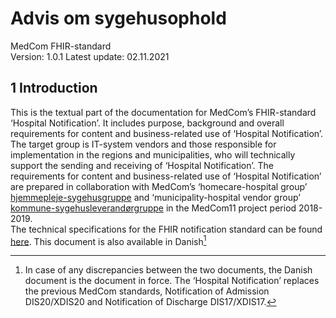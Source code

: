 # Advis om sygehusophold  
MedCom FHIR-standard  
Version: 1.0.1 
Latest update: 02.11.2021  

## 1 Introduction  
This is the textual part of the documentation for MedCom’s FHIR-standard ‘Hospital Notification’. It includes purpose, background and overall requirements for content and business-related use of ‘Hospital Notification’. The target group is IT-system vendors and those responsible for implementation in the regions and municipalities, who will technically support the sending and receiving of ‘Hospital Notification’. The requirements for content and business-related use of ‘Hospital Notification’ are prepared in collaboration with MedCom’s ‘homecare-hospital group’ [hjemmepleje-sygehusgruppe](https://www.medcom.dk/opslag/navne-og-adresser?gruppe=Hjemmepleje-sygehusgruppe) and ‘municipality-hospital vendor group’ [kommune-sygehusleverandørgruppe](https://www.medcom.dk/opslag/navne-og-adresser?gruppe=Kommune-Sygehusleverand%C3%B8rgruppen) in the MedCom11 project period 2018-2019.  
The technical specifications for the FHIR notification standard can be found [here](https://build.fhir.org/ig/hl7dk/dk-medcom-hospitalnotification/). This document is also available in Danish[^1] 
[^1]:In case of any discrepancies between the two documents, the Danish document is the document in force.
The ‘Hospital Notification’ replaces the previous MedCom standards, Notification of Admission DIS20/XDIS20 and Notification of Discharge DIS17/XDIS17. 